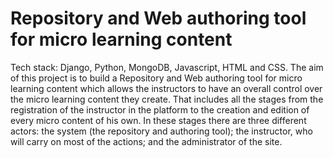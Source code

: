 # Repository and Web authoring tool for micro learning content
Tech stack: Django, Python, MongoDB, Javascript, HTML and CSS. 
The aim of this project is to build a Repository and Web authoring
tool for micro learning content which allows the instructors to have an overall control over the
micro learning content they create. That includes all the stages from the registration of the
instructor in the platform to the creation and edition of every micro content of his own. In
these stages there are three different actors: the system (the repository and authoring tool);
the instructor, who will carry on most of the actions; and the administrator of the site.

